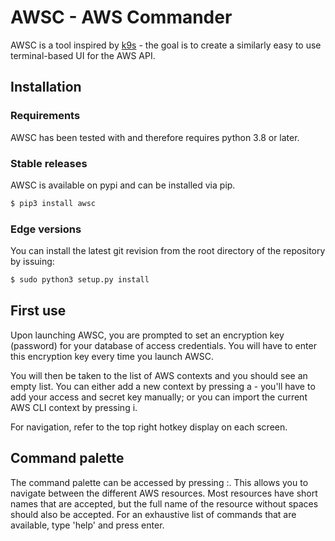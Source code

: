 # AWSC - AWS Commander

AWSC is a tool inspired by [k9s](https://github.com/derailed/k9s) - the goal is to create a similarly easy to use terminal-based UI for the AWS API.

## Installation

### Requirements

AWSC has been tested with and therefore requires python 3.8 or later.

### Stable releases

AWSC is available on pypi and can be installed via pip.

```bash
$ pip3 install awsc
````

### Edge versions

You can install the latest git revision from the root directory of the repository by issuing:

```bash
$ sudo python3 setup.py install
```

## First use

Upon launching AWSC, you are prompted to set an encryption key (password) for your database of access credentials. You will have to enter this encryption key every time you launch AWSC.

You will then be taken to the list of AWS contexts and you should see an empty list. You can either add a new context by pressing a - you'll have to add your access and secret key manually; or you can import the current AWS CLI context by pressing i.

For navigation, refer to the top right hotkey display on each screen.

## Command palette

The command palette can be accessed by pressing :. This allows you to navigate between the different AWS resources. Most resources have short names that are accepted, but the full name of the resource without spaces should also be accepted. For an exhaustive list of commands that are available, type 'help' and press enter.
